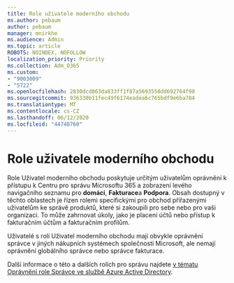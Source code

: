 ```yaml
---
title: Role uživatele moderního obchodu
ms.author: pebaum
author: pebaum
manager: mnirkhe
ms.audience: Admin
ms.topic: article
ROBOTS: NOINDEX, NOFOLLOW
localization_priority: Priority
ms.collection: Adm_O365
ms.custom:
- "9003009"
- "5722"
ms.openlocfilehash: 2830dcd063da833ff1f87a5693550dd692764f98
ms.sourcegitcommit: 936330b11fec49f6174eadea6c765bdf9e6ba784
ms.translationtype: MT
ms.contentlocale: cs-CZ
ms.lasthandoff: 06/12/2020
ms.locfileid: "44748760"
---
```

# <a name="modern-commerce-user-role"></a>Role uživatele moderního obchodu

Role Uživatel moderního obchodu poskytuje určitým uživatelům oprávnění k přístupu k Centru pro správu Microsoftu 365 a zobrazení levého navigačního seznamu pro **domácí**, **Fakturace**a **Podpora**. Obsah dostupný v těchto oblastech je řízen rolemi specifickými pro obchod přiřazenými uživatelům ke správě produktů, které si zakoupili pro sebe nebo pro vaši organizaci. To může zahrnovat úkoly, jako je placení účtů nebo přístup k fakturačním účtům a fakturačním profilům.

Uživatelé s rolí Uživatel moderního obchodu mají obvykle oprávnění správce v jiných nákupních systémech společnosti Microsoft, ale nemají oprávnění globálního správce nebo správce fakturace.

Další informace o této a dalších rolích pro správu najdete [v tématu Oprávnění role Správce ve službě Azure Active Directory](https://docs.microsoft.com/azure/active-directory/users-groups-roles/directory-assign-admin-roles#modern-commerce-administrator).